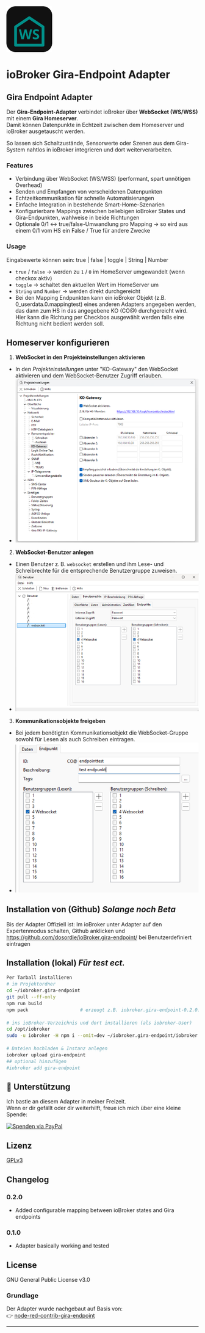 <img src="admin/gira-endpoint.svg" alt="Logo" width="120"/>

# ioBroker Gira-Endpoint Adapter
## Gira Endpoint Adapter

Der **Gira-Endpoint-Adapter** verbindet ioBroker über **WebSocket (WS/WSS)** mit einem **Gira Homeserver**.  
Damit können Datenpunkte in Echtzeit zwischen dem Homeserver und ioBroker ausgetauscht werden.  

So lassen sich Schaltzustände, Sensorwerte oder Szenen aus dem Gira-System nahtlos in ioBroker integrieren und dort weiterverarbeiten.

### Features
- Verbindung über WebSocket (WS/WSS) (performant, spart unnötigen Overhead)
- Senden und Empfangen von verscheidenen Datenpunkten
- Echtzeitkommunikation für schnelle Automatisierungen
- Einfache Integration in bestehende Smart-Home-Szenarien
- Konfigurierbare Mappings zwischen beliebigen ioBroker States und Gira-Endpunkten, wahlweise in beide Richtungen
- Optionale 0/1 ↔ true/false-Umwandlung pro Mapping -> so eird aus einem 0/1 vom HS ein False / True für andere Zwecke

### Usage
Eingabewerte können sein:  true | false | toggle | String | Number

- `true` / `false` → werden zu `1` / `0` im HomeServer umgewandelt  (wenn checkox aktiv)
- `toggle` → schaltet den aktuellen Wert im HomeServer um  
- `String` und `Number` → werden direkt durchgereicht
-  Bei den Mapping Endpunkten kann ein ioBroker Objekt (z.B. 0_userdata.0.mappingtest) eines anderen Adapters angegeben werden, das dann zum HS in das angegebene KO (CO@) durchgereicht wird.
   Hier kann die Richtung per Checkbos ausgewählt werden falls eine Richtung nicht bedient werden soll.

## Homeserver konfigurieren

1. **WebSocket in den Projekteinstellungen aktivieren**
+   In den *Projekteinstellungen* unter "KO-Gateway" den WebSocket aktivieren und dem WebSocket-Benutzer Zugriff erlauben.
+   ![HS-Projekteinstellungen](docs/hs-projekteinstellungen.png)

2. **WebSocket-Benutzer anlegen**  
+   Einen Benutzer z. B. `websocket` erstellen und ihm Lese- und Schreibrechte für die entsprechende Benutzergruppe zuweisen.  
+   ![HS-User](docs/hs-user.png)

3. **Kommunikationsobjekte freigeben**  
+   Bei jedem benötigten Kommunikationsobjekt die WebSocket-Gruppe sowohl für Lesen als auch Schreiben eintragen.  
+   ![HS-KO-Einstellungen](docs/hs-koeinstellungen.png)



## Installation von (Github) *Solange noch Beta*

Bis der Adapter Offiziell ist:
Im ioBroker unter Adapter auf den Expertenmodus schalten, Github anklicken und https://github.com/dosordie/ioBroker.gira-endpoint/ bei Benutzerdefiniert eintragen

## Installation (lokal) *Für test ect.*

```bash
Per Tarball installieren 
# im Projektordner
cd ~/iobroker.gira-endpoint
git pull --ff-only
npm run build
npm pack                   # erzeugt z.B. iobroker.gira-endpoint-0.2.0.tgz

# ins ioBroker-Verzeichnis und dort installieren (als iobroker-User)
cd /opt/iobroker
sudo -u iobroker -H npm i --omit=dev ~/iobroker.gira-endpoint/iobroker.gira-endpoint-0.2.0.tgz

# Dateien hochladen & Instanz anlegen
iobroker upload gira-endpoint
## optional hinzufügen
#iobroker add gira-endpoint

```

## 💙 Unterstützung

Ich bastle an diesem Adapter in meiner Freizeit.  
Wenn er dir gefällt oder dir weiterhilft, freue ich mich über eine kleine Spende:

[![Spenden via PayPal](https://img.shields.io/badge/Spenden-PayPal-blue.svg?logo=paypal)](https://www.paypal.com/paypalme/AuhuberD)


## Lizenz
[GPLv3](LICENSE)

## Changelog

### 0.2.0
* Added configurable mapping between ioBroker states and Gira endpoints

### 0.1.0
* Adapter basically working and tested

## License
GNU General Public License v3.0

### Grundlage
Der Adapter wurde nachgebaut auf Basis von:  
👉 [node-red-contrib-gira-endpoint](https://github.com/luckyy0815/node-red-contrib-gira-endpoint)

---
